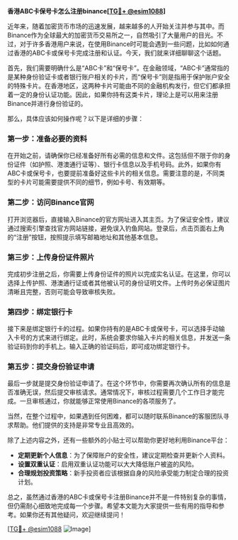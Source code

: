 **香港ABC卡保号卡怎么注册binance[[TG💪+ @esim1088](https://t.me/s/esim1088)]**

近年来，随着加密货币市场的迅速发展，越来越多的人开始关注并参与其中。而Binance作为全球最大的加密货币交易所之一，自然吸引了大量用户的目光。不过，对于许多香港用户来说，在使用Binance时可能会遇到一些问题，比如如何通过香港的ABC卡或保号卡完成注册和认证。今天，我们就来详细聊聊这个话题。

首先，我们需要明确什么是“ABC卡”和“保号卡”。在金融领域，“ABC卡”通常指的是某种身份验证卡或者银行账户相关的卡片，而“保号卡”则是指用于保护账户安全的特殊卡片。在香港地区，这两种卡片可能由不同的金融机构发行，但它们都承担着一定的身份认证功能。因此，如果你持有这类卡片，理论上是可以用来注册Binance并进行身份验证的。

那么，具体应该如何操作呢？以下是详细的步骤：

### 第一步：准备必要的资料

在开始之前，请确保你已经准备好所有必需的信息和文件。这包括但不限于你的身份证件（如护照、港澳通行证等）、银行卡信息以及手机号码。此外，如果你有ABC卡或保号卡，也要提前准备好这些卡片的相关信息。需要注意的是，不同类型的卡片可能需要提供不同的细节，例如卡号、有效期等。

### 第二步：访问Binance官网

打开浏览器后，直接输入Binance的官方网址进入其主页。为了保证安全性，建议通过搜索引擎查找官方网站链接，避免误入钓鱼网站。登录后，点击页面右上角的“注册”按钮，按照提示填写邮箱地址和其他基本信息。

### 第三步：上传身份证件照片

完成初步注册之后，你需要上传身份证件的照片以完成实名认证。在这里，你可以选择上传护照、港澳通行证或者其他被认可的身份证明文件。上传时务必保证图片清晰且完整，否则可能会导致审核失败。

### 第四步：绑定银行卡

接下来是绑定银行卡的过程。如果你持有的是ABC卡或保号卡，可以选择手动输入卡号的方式来进行绑定。此时，系统会要求你输入卡片的相关信息，并发送一条验证码到你的手机上。输入正确的验证码后，即可成功绑定银行卡。

### 第五步：提交身份验证申请

最后一步就是提交身份验证申请了。在这个环节中，你需要再次确认所有的信息是否准确无误，然后提交审核请求。通常情况下，审核过程需要几个工作日才能完成。一旦审核通过，你就能够正常使用Binance的各项服务了。

当然，在整个过程中，如果遇到任何困难，都可以随时联系Binance的客服团队寻求帮助。他们提供的支持是非常专业且高效的。

除了上述内容之外，还有一些额外的小贴士可以帮助你更好地利用Binance平台：

- **定期更新个人信息**：为了保障账户的安全性，建议定期检查并更新个人资料。
- **设置双重认证**：启用双重认证功能可以大大降低账户被盗的风险。
- **合理规划投资策略**：新手投资者应该根据自身的风险承受能力制定合理的投资计划。

总之，虽然通过香港的ABC卡或保号卡注册Binance并不是一件特别复杂的事情，但仍需耐心细致地完成每一个步骤。希望本文能为大家提供一些有用的指导和参考。如果你还有其他疑问，欢迎继续提问！

[[TG💪+ @esim1088](https://t.me/s/esim1088) ![Image](https://i.postimg.cc/4NQfJmqS/Snipaste-2025-05-13-00-14-12.png)]